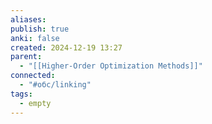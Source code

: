 ```yaml
---
aliases: 
publish: true
anki: false
created: 2024-12-19 13:27
parent:
  - "[[Higher-Order Optimization Methods]]"
connected:
  - "#обс/linking"
tags:
  - empty
---
```

